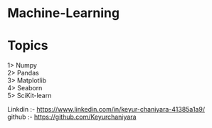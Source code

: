 # Machine-Learning
# Topics
1> Numpy <br>
2> Pandas <br>
3> Matplotlib <br>
4> Seaborn <br>
5> SciKit-learn <br>

Linkdin :- https://www.linkedin.com/in/keyur-chaniyara-41385a1a9/ <br>
github :- https://github.com/Keyurchaniyara <br>
